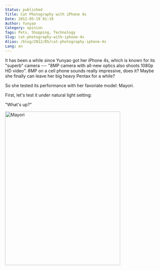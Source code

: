 ```yaml
---
Status: published
Title: Cat Photography with iPhone 4s
Date: 2012-05-19 01:19
Author: Yunyao
Category: opinion
Tags: Pets, Shopping, Technology
Slug: cat-photography-with-iphone-4s
Alias: /blog/2012/05/cat-photography-iphone-4s
Lang: en
---
```


It has been a while since Yunyao got her iPhone 4s, which is known for its "superb" camera --- "<span class="st">8MP camera with all-new optics also shoots 1080p HD video"</span>. 8MP on a cell phone sounds really impressive, does it? Maybe she finally can leave her big heavy Pentax for a while?

So she tested its performance with her favoriate model: Mayori.

First, let's test it under natural light setting:

"What's up?"

<img src="https://farm8.staticflickr.com/7194/7034156259_2dee7491ac.jpg" width="375" height="500" alt="Mayori" />
